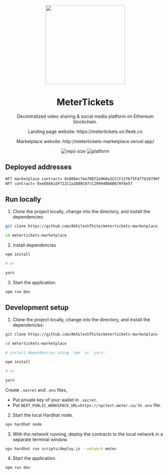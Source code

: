 <p align="center">
  <img align="center" src="https://github.com/AkhileshThite/metertickets-landingpage/blob/main/src/images/logo.png" width="250" height="250"></img>
</p>

<h1 align="center">MeterTickets</h1>

<p aign="center">
  <p align="center">Decentralized video sharing & social media platform on Ethereum blockchain.</p>
  <p align="center">Landing page website: <a href="https://metertickets.on.fleek.co"></a>https://metertickets.on.fleek.co</p>
  <p align="center">Marketplace website: <a href="http://metertickets-marketplace.vercel.app/"></a>http://metertickets-marketplace.vercel.app/</p>
</p>

<div align="center">
  <!--<img src="https://img.shields.io/github/v/release/AkhileshThite/DTube?color=1FC71F" alt="GitHub release" />-->
  <img src="https://img.shields.io/github/repo-size/akhileshthite/metertickets-marketplace" alt="repo size">
  <img src="https://img.shields.io/badge/Platform-Polygon-purple.svg" alt="platform">
</div>

## Deployed addresses
```.bash
NFT marketplace contract= 0x888ec74a70EF2e960a3CCCF22f675FAf7b10796F
NFT contract= 0xeE6b61dF722C1a2D80C07cC29944Bb6B670f8e57
```

## Run locally
1. Clone the project locally, change into the directory, and install the dependencies:
```.bash
git clone https://github.com/AkhileshThite/metertickets-marketplace

cd metertickets-marketplace
```

2. install dependencies
```.bash
npm install

# or

yarn
```

3. Start the application.
```.bash
npm run dev
```

## Development setup
1. Clone the project locally, change into the directory, and install the dependencies:
```.bash
git clone https://github.com/AkhileshThite/metertickets-marketplace

cd metertickets-marketplace

# install dependencies using `npm` or `yarn`.

npm install

# or

yarn
```

Create `.secret` and `.env` files, 
* Put private key of your wallet in `.secret`.
* Put `NEXT_PUBLIC_WORKSPACE_URL=https://rpctest.meter.io/` in `.env` file.

2. Start the local Hardhat node.
```.bash
npx hardhat node
```

3. With the network running, deploy the contracts to the local network in a separate terminal window.

```.bash
npx hardhat run scripts/deploy.js --network meter
```

4. Start the application.
```.bash
npm run dev
```